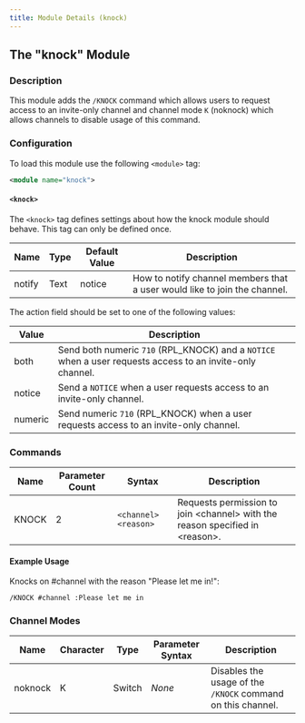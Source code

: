 ```yaml
---
title: Module Details (knock)
---
```


## The "knock" Module

### Description

This module adds the `/KNOCK` command which allows users to request access to an invite-only channel and channel mode `K` (noknock) which allows channels to disable usage of this command.

### Configuration

To load this module use the following `<module>` tag:

```xml
<module name="knock">
```

#### `<knock>`

The `<knock>` tag defines settings about how the knock module should behave. This tag can only be defined once.

Name   | Type | Default Value | Description
------ | ---- | ------------- | -----------
notify | Text | notice        | How to notify channel members that a user would like to join the channel.

The action field should be set to one of the following values:

Value   | Description
------- | -----------
both    | Send both numeric `710` (RPL_KNOCK) and a `NOTICE` when a user requests access to an invite-only channel.
notice  | Send a `NOTICE` when a user requests access to an invite-only channel.
numeric | Send numeric `710` (RPL_KNOCK) when a user requests access to an invite-only channel.

### Commands

Name  | Parameter Count | Syntax               | Description
----- | --------------- | -------------------- | -----------
KNOCK | 2               | `<channel> <reason>` | Requests permission to join &lt;channel&gt; with the reason specified in &lt;reason&gt;.

#### Example Usage

Knocks on #channel with the reason "Please let me in!":

```plaintext
/KNOCK #channel :Please let me in
```

### Channel Modes

Name    | Character | Type   | Parameter Syntax | Description
------- | --------- | ------ | ---------------- | -----------
noknock | K         | Switch | *None*           | Disables the usage of the `/KNOCK` command on this channel.
